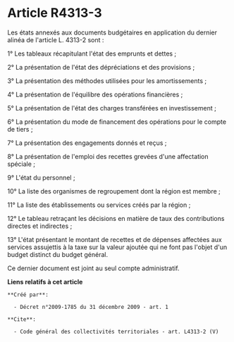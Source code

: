 # Article R4313-3

Les états annexés aux documents budgétaires en application du dernier alinéa de l'article L. 4313-2 sont : 

1° Les tableaux récapitulant l'état des emprunts et dettes ; 

2° La présentation de l'état des dépréciations et des provisions ; 

3° La présentation des méthodes utilisées pour les amortissements ; 

4° La présentation de l'équilibre des opérations financières ; 

5° La présentation de l'état des charges transférées en investissement ; 

6° La présentation du mode de financement des opérations pour le compte de tiers ; 

7° La présentation des engagements donnés et reçus ; 

8° La présentation de l'emploi des recettes grevées d'une affectation spéciale ; 

9° L'état du personnel ; 

10° La liste des organismes de regroupement dont la région est membre ; 

11° La liste des établissements ou services créés par la région ; 

12° Le tableau retraçant les décisions en matière de taux des contributions directes et indirectes ; 

13° L'état présentant le montant de recettes et de dépenses affectées aux services assujettis à la taxe sur la valeur ajoutée
qui ne font pas l'objet d'un budget distinct du budget général. 

Ce dernier document est joint au seul compte administratif.

**Liens relatifs à cet article**

	**Créé par**:

	  - Décret n°2009-1785 du 31 décembre 2009 - art. 1

	**Cite**:

	  - Code général des collectivités territoriales - art. L4313-2 (V)
